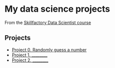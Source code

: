 # My data science projects
From the [Skillfactory Data Scientist course](https://skillfactory.ru/courses/)

## Projects

* [Project 0. Randomly guess a number](https://github.com/willson810/sf_data_science/tree/main/project_0)
* [Project 1. ________]()
* [Project 2. ________]()